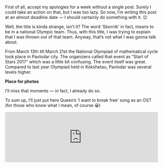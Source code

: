 First of all, accept my apologies for a week without a single post.
Surely I could take an action on that, but I was too lazy.
So now, I’m writing this post at an almost deadline date — I should certainly do something with it. 😐

Well, the title is kinda strange, isn’t it?
The word ‘Sbornik’ in fact, means to be in a national Olympic team.
Thus, with this title, I was trying to explain that I was thrown out of that team.
Anyway, that’s not what I was gonna talk about.

From March 13th till March 21st the National Olympiad of mathematical cycle took place in Pavlodar city.
The organizers called that event as “Start of Stars 2017” which was a little bit confusing.
The event itself was great. Compared to last year Olympiad held in Kokshetau, Pavlodar was several levels higher.

**Place for photos**

I’ll miss that moments — in fact, I already do so.

To sum up, I’ll just put here Queen’s ‘I want to break free’ song as an OST (for those who know what I mean, of course 😀)

<iframe width="100%" height="166" scrolling="no" frameborder="no" allow="autoplay" src="https://w.soundcloud.com/player/?url=https%3A//api.soundcloud.com/tracks/95990704&color=%23ff5500&auto_play=false&hide_related=false&show_comments=true&show_user=true&show_reposts=false&show_teaser=true"></iframe>

